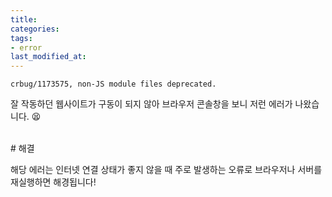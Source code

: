 ```yaml
---
title: 
categories:
tags:
- error
last_modified_at:
---
```

```
crbug/1173575, non-JS module files deprecated.
```

잘 작동하던 웹사이트가 구동이 되지 않아 브라우저 콘솔창을 보니 저런 에러가 나왔습니다. 😫

<br/>
# 해결 

해당 에러는 인터넷 연결 상태가 좋지 않을 때 주로 발생하는 오류로 브라우저나 서버를 재실행하면 해경됩니다! 


